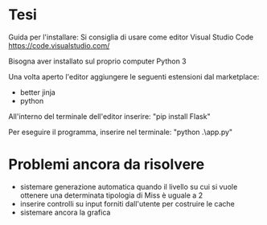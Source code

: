 # Tesi

Guida per l'installare:
Si consiglia di usare come editor Visual Studio Code
https://code.visualstudio.com/

Bisogna aver installato sul proprio computer Python 3

Una volta aperto l'editor aggiungere le seguenti estensioni dal marketplace:
- better jinja
- python

All'interno del terminale dell'editor inserire:
"pip install Flask"

Per eseguire il programma, inserire nel terminale:
"python .\app.py"



# Problemi ancora da risolvere
- sistemare generazione automatica quando il livello su cui si vuole ottenere una determinata tipologia di Miss è uguale a 2
- inserire controlli su input forniti dall'utente per costruire le cache
- sistemare ancora la grafica
